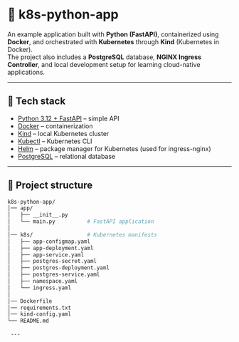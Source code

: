 # 🚀 k8s-python-app

An example application built with **Python (FastAPI)**, containerized using **Docker**, and orchestrated with **Kubernetes** through **Kind** (Kubernetes in Docker).  
The project also includes a **PostgreSQL** database, **NGINX Ingress Controller**, and local development setup for learning cloud-native applications.

---

## 📌 Tech stack
- [Python 3.12 + FastAPI](https://fastapi.tiangolo.com/) – simple API
- [Docker](https://www.docker.com/) – containerization
- [Kind](https://kind.sigs.k8s.io/) – local Kubernetes cluster
- [Kubectl](https://kubernetes.io/docs/tasks/tools/) – Kubernetes CLI
- [Helm](https://helm.sh/) – package manager for Kubernetes (used for ingress-nginx)
- [PostgreSQL](https://www.postgresql.org/) – relational database

---

## 📂 Project structure
```bash
k8s-python-app/
│── app/
│   ├── __init__.py
│   └── main.py          # FastAPI application
│
│── k8s/                 # Kubernetes manifests
│   ├── app-configmap.yaml
│   ├── app-deployment.yaml
│   ├── app-service.yaml
│   ├── postgres-secret.yaml
│   ├── postgres-deployment.yaml
│   ├── postgres-service.yaml
│   ├── namespace.yaml
│   └── ingress.yaml
│
│── Dockerfile
│── requirements.txt
│── kind-config.yaml
└── README.md
 
 ---

